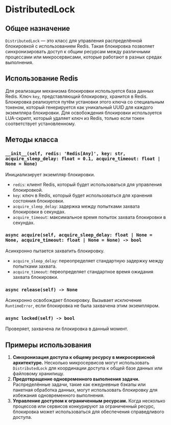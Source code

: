 # DistributedLock

## Общее назначение

`DistributedLock` — это класс для управления распределённой блокировкой с использованием Redis. Такая блокировка
позволяет синхронизировать доступ к общим ресурсам между различными процессами или микросервисами, которые работают в
разных средах выполнения.

## Использование Redis

Для реализации механизма блокировки используется база данных Redis. Ключ `key`, представляющий блокировку, хранится в
Redis. Блокировка реализуется путём установки этого ключа со специальным токеном, который генерируется как уникальный
UUID для каждого экземпляра блокировки. Для освобождения блокировки используется LUA-скрипт, который удаляет ключ из
Redis, только если токен соответствует установленному.

## Методы класса

### `__init__(self, redis: 'Redis[Any]', key: str, acquire_sleep_delay: float = 0.1, acquire_timeout: float | None = None)`

Инициализирует экземпляр блокировки.

- `redis`: клиент Redis, который будет использоваться для управления блокировкой.
- `key`: ключ в Redis, который будет использоваться для хранения состояния блокировки.
- `acquire_sleep_delay`: задержка между попытками захвата блокировки в секундах.
- `acquire_timeout`: максимальное время попыток захвата блокировки в секундах.

### `async acquire(self, acquire_sleep_delay: float | None = None, acquire_timeout: float | None = None) -> bool`

Асинхронно пытается захватить блокировку.

- `acquire_sleep_delay`: переопределяет стандартную задержку между попытками захвата.
- `acquire_timeout`: переопределяет стандартное время ожидания захвата блокировки.

### `async release(self) -> None`

Асинхронно освобождает блокировку. Вызывает исключение `RuntimeError`, если блокировка не была захвачена этим
экземпляром.

### `async locked(self) -> bool`

Проверяет, захвачена ли блокировка в данный момент.

## Примеры использования

1. **Синхронизация доступа к общему ресурсу в микросервисной архитектуре.** Несколько микросервисов могут
   использовать `DistributedLock` для координации доступа к общей базе данных или файловому хранилищу.
2. **Предотвращение одновременного выполнения задачи.** Распределённые задачи, такие как ежедневные бэкапы или пакетная
   обработка данных, могут использовать блокировку для избежания одновременного выполнения.
3. **Управление доступом к ограниченным ресурсам.** Когда несколько процессов или сервисов конкурируют за ограниченный
   ресурс, блокировка может использоваться для обеспечения справедливого доступа.

